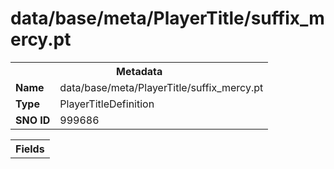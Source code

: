 <h1>data/base/meta/PlayerTitle/suffix_mercy.pt</h1><table><tr><th colspan="100%">Metadata</th></tr><tr><td><b>Name</b></td><td>data/base/meta/PlayerTitle/suffix_mercy.pt</td></tr><tr><td><b>Type</b></td><td>PlayerTitleDefinition</td></tr><tr><td><b>SNO ID</b></td><td>999686</td></tr></table>

<table><tr><th colspan="100%">Fields</th></tr></table>

